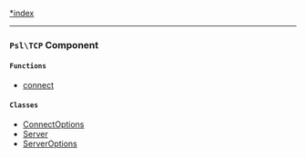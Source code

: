 <!--
    This markdown file was generated using `docs/documenter.php`.

    Any edits to it will likely be lost.
-->

[*index](./../README.md)

---

### `Psl\TCP` Component

#### `Functions`

- [connect](./../../src/Psl/TCP/connect.php#L19)

#### `Classes`

- [ConnectOptions](./../../src/Psl/TCP/ConnectOptions.php#L14)
- [Server](./../../src/Psl/TCP/Server.php#L11)
- [ServerOptions](./../../src/Psl/TCP/ServerOptions.php#L15)


